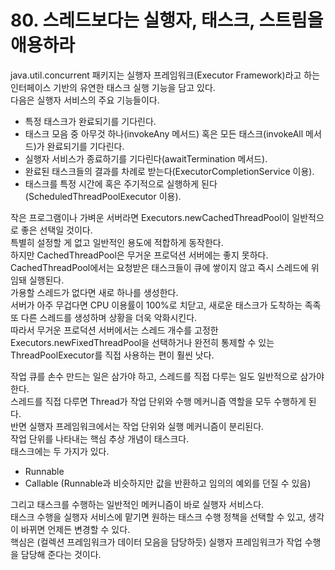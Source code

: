 # 80. 스레드보다는 실행자, 태스크, 스트림을 애용하라

java.util.concurrent 패키지는 실행자 프레임워크(Executor Framework)라고 하는 인터페이스 기반의 유연한 태스크 실행 기능을 담고 있다.  
다음은 실행자 서비스의 주요 기능들이다.

- 특정 태스크가 완료되기를 기다린다.
- 태스크 모음 중 아무것 하나(invokeAny 메서드) 혹은 모든 태스크(invokeAll 메서드)가 완료되기를 기다린다.
- 실행자 서비스가 종료하기를 기다린다(awaitTermination 메서드).
- 완료된 태스크들의 결과를 차례로 받는다(ExecutorCompletionService 이용).
- 태스크를 특정 시간에 혹은 주기적으로 실행하게 된다(ScheduledThreadPoolExecutor 이용).

작은 프로그램이나 가벼운 서버라면 Executors.newCachedThreadPool이 일반적으로 좋은 선택일 것이다.  
특별히 설정할 게 없고 일반적인 용도에 적합하게 동작한다.  
하지만 CachedThreadPool은 무거운 프로덕션 서버에는 좋지 못하다.  
CachedThreadPool에서는 요청받은 태스크들이 큐에 쌓이지 않고 즉시 스레드에 위임돼 실행된다.  
가용할 스레드가 없다면 새로 하나를 생성한다.  
서버가 아주 무겁다면 CPU 이용률이 100%로 치닫고, 새로운 태스크가 도착하는 족족 또 다른 스레드를 생성하며 상황을 더욱 악화시킨다.  
따라서 무거운 프로덕션 서버에서는 스레드 개수를 고정한 Executors.newFixedThreadPool을 선택하거나 완전히 통제할 수 있는 ThreadPoolExecutor를 직접 사용하는 편이 훨씬 낫다.

작업 큐를 손수 만드는 일은 삼가야 하고, 스레드를 직접 다루는 일도 일반적으로 삼가야 한다.  
스레드를 직접 다루면 Thread가 작업 단위와 수행 메커니즘 역할을 모두 수행하게 된다.  
반면 실행자 프레임워크에서는 작업 단위와 실행 메커니즘이 분리된다.  
작업 단위를 나타내는 핵심 추상 개념이 태스크다.  
태스크에는 두 가지가 있다.

- Runnable
- Callable (Runnable과 비슷하지만 값을 반환하고 임의의 예외를 던질 수 있음)

그리고 태스크를 수행하는 일반적인 메커니즘이 바로 실행자 서비스다.  
태스크 수행을 실행자 서비스에 맡기면 원하는 태스크 수행 정책을 선택할 수 있고, 생각이 바뀌면 언제든 변경할 수 있다.  
핵심은 (컬렉션 프레임워크가 데이터 모음을 담당하듯) 실행자 프레임워크가 작업 수행을 담당해 준다는 것이다.
